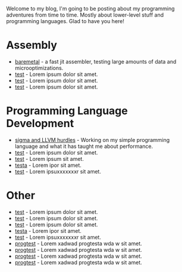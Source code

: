 Welcome to my blog, I'm going to be posting about my programming adventures from time to time. Mostly about lower-level stuff and programming languages. Glad to have you here!

# Assembly
- [baremetal](./baremetal.html) - a fast jit assembler, testing large amounts of data and microoptimizations.
- [test](./test.html) - Lorem ipsum dolor sit amet.
- [test](./test.html) - Lorem ipsum dolor sit amet.
- [test](./test.html) - Lorem ipsum dolor sit amet.

# Programming Language Development
- [sigma and LLVM hurdles](./sigma-and-llvm-hurdles.html) - Working on my simple programming language and what it has taught me about performance.
- [test](./test.html) - Lorem ipsum dolor sit amet.
- [test](./test.html) - Lorem ipsum sit amet.
- [testa](./test.html) - Lorem ipor sit amet.
- [test](./test.html) - Lorem ipsuxxxxxxxr sit amet.

# Other
- [test](./test.html) - Lorem ipsum dolor sit amet.
- [test](./test.html) - Lorem ipsum dolor sit amet.
- [test](./test.html) - Lorem ipsum dolor sit amet.
- [testa](./test.html) - Lorem ipor sit amet.
- [test](./test.html) - Lorem ipsuxxxxxxxr sit amet.
- [progtest](./test.html) - Lorem xadwad progtesta wda w sit amet.
- [progtest](./test.html) - Lorem xadwad progtesta wda w sit amet.
- [progtest](./test.html) - Lorem xadwad progtesta wda w sit amet.
- [progtest](./test.html) - Lorem xadwad progtesta wda w sit amet.
